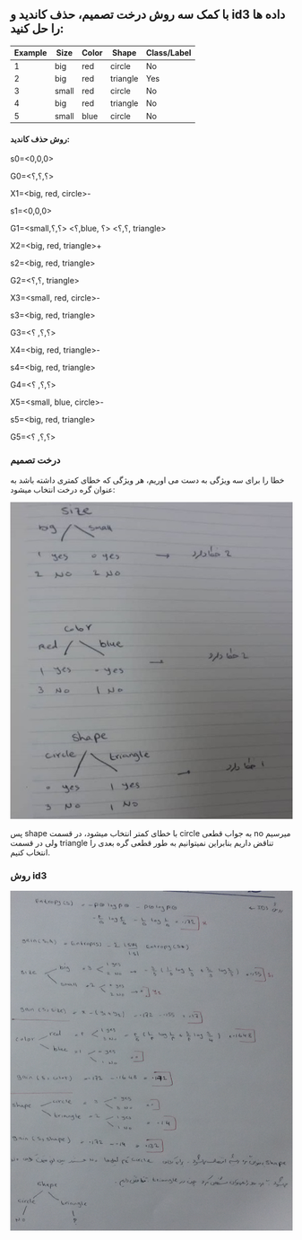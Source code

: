 ## با کمک سه روش درخت تصمیم، حذف کاندید و id3 داده ها را حل کنید:


  
| Example | Size  | Color | Shape    | Class/Label |
|---------|-------|-------|----------|-------------|
| 1       | big   | red   | circle   | No          |
| 2       | big   | red   | triangle | Yes         |
| 3       | small | red   | circle   | No          |
| 4       | big   | red   | triangle | No          |
| 5       | small | blue  | circle   | No          |



#### روش حذف کاندید:

s0=<0,0,0>

G0=<؟,؟,؟>


X1=<big, red, circle>-

s1=<0,0,0>

G1=<small,؟> <؟,؟,blue, ؟,؟> <؟, triangle>


X2=<big, red, triangle>+

s2=<big, red, triangle>

G2=<؟,؟, triangle>


X3=<small, red, circle>-

s3=<big, red, triangle>

G3=<؟,؟, ؟>


X4=<big, red, triangle>-

s4=<big, red, triangle>

G4=<؟,؟, ؟>


X5=<small, blue, circle>-

s5=<big, red, triangle>

G5=<؟,؟, ؟>


### درخت تصمیم

خطا را برای سه ویژگی به دست می اوریم، هر ویژگی که خطای کمتری داشته باشد به عنوان گره درخت انتخاب میشود:

![1](1.png)

پس shape با خطای کمتر انتخاب میشود، در قسمت circle به جواب قطعی no میرسیم ولی در قسمت triangle تناقض داریم بنابراین نمیتوانیم به طور قطعی گره بعدی را انتخاب کنیم.



### روش id3

![111](111.png)



